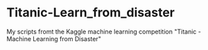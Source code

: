 # Titanic-Learn_from_disaster
My scripts fromt the Kaggle machine learning competition "Titanic - Machine Learning from Disaster"
